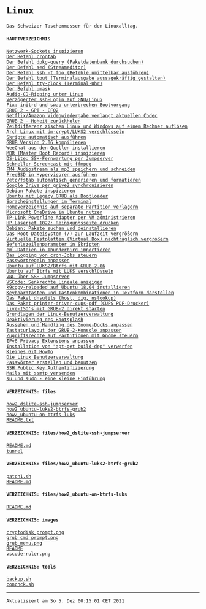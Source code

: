 # `Linux`

`Das Schweizer Taschenmesser für den Linuxalltag.`

#### `HAUPTVERZEICHNIS`

[`Netzwerk-Sockets inspizieren`](check_nw-sockets.md)<br>
[`Der Befehl crontab`](command_crontab.md)<br>
[`Der Befehl dpkg-query (Paketdatenbank durchsuchen)`](command_dpkg-query.md)<br>
[`Der Befehl sed (Streameditor)`](command_sed.md)<br>
[`Der Befehl ssh -t foo (Befehle umittelbar ausführen)`](command_ssh_-t.md)<br>
[`Der Befehl tput (Terminalausgabe aussagekräftig gestalten)`](command_tput.md)<br>
[`Der Befehl tty-clock (Terminal-Uhr)`](command_tty-clock.md)<br>
[`Der Befehl umask`](command_umask.md)<br>
[`Audio-CD-Ripping unter Linux`](do_cd-ripping.md)<br>
[`Verzögerter ssh-Login auf GNU/Linux`](fix_delayed-ssh-login.md)<br>
[`Fix: initrd und swap unterbrechen Bootvorgang`](fix_frozen-bootstrap.md)<br>
[`GRUB 2 - GPT - EF02`](fix_gpt-for-grub2.md)<br>
[`Netflix/Amazon Videowiedergabe verlangt aktuellen Codec`](fix_netflix-amazon-av.md)<br>
[`GRUB 2 - Hoheit zurückholen`](fix_rebind-grub.md)<br>
[`Zeitdifferenz zischen Linux und Windows auf einem Rechner auflösen`](fix_timediff_linux_win.md)<br>
[`Arch Linux mit dm-crypt/LUKS2 verschlüsseln`](how2_arch-on-dm-crypt-luks2.md)<br>
[`Skripte automatisch ausführen`](how2_autostart-scripts.md)<br>
[`GRUB Version 2.06 kompilieren`](how2_build-grub2-on-debian.md)<br>
[`WeeChat aus den Quellen installieren`](how2_build-weechat@ubuntu.md)<br>
[`MBR (Master Boot Record) inspizieren`](how2_check-mbr.md)<br>
[`DS-Lite: SSH-Fernwartung per Jumpserver`](how2_dslite-ssh-jumpserver.md)<br>
[`Schneller Screencast mit ffmpeg`](how2_ffmpeg-screencast.md)<br>
[`FM4 Audiostream als mp3 speichern und schneiden`](how2_fm4-record+cut.md)<br>
[`FreeBSD in Hypervisoren ausführen`](how2_freeBSD-hypervision.md)<br>
[`/etc/fstab automatisch generieren und formatieren`](how2_generate-fstab.md)<br>
[`Google Drive per grive2 synchronisieren`](how2_grive2-googledrive-sync.md)<br>
[`Debian-Pakete inspizieren`](how2_inspect-deb-files.md)<br>
[`Ubuntu mit Legacy GRUB als Bootloader`](how2_install-legacy-GRUB.md)<br>
[`Spracheinstellungen im Terminal`](how2_locale-settings.md)<br>
[`Homeverzeichnis auf separate Partition verlagern`](how2_move-home.md)<br>
[`Microsoft OneDrive in Ubuntu nutzen`](how2_onedrive_on_ubuntu.md)<br>
[`TP-Link Powerline Adapter per VM administrieren`](how2_powerline-on-linux.md)<br>
[`HP Laserjet 1022: Reinigungsseite drucken`](how2_print-cleansheet.md)<br>
[`Debian: Pakete suchen und deinstallieren`](how2_remove-deb-pakets.md)<br>
[`Das Root-Dateisystem (/) zur Laufzeit vergrößern`](how2_resize_rootfs-partition.md)<br>
[`Virtuelle Festplatten (Virtual Box) nachträglich vergrößern`](how2_resize_vbox-hd.md)<br>
[`Befehlszeilenparameter in Skripten`](how2_script-arguments.md)<br>
[`eml-Dateien in Thunderbird importieren`](how2_thunderbird-import-eml.md)<br>
[`Das Logging von cron-Jobs steuern`](how2_tweak-cron-logging.md)<br>
[`Passwortregeln anpassen`](how2_tweak-pw-strength.md)<br>
[`Ubuntu auf LUKS2/Btrfs mit GRUB 2.06`](how2_ubuntu-luks2-btrfs-grub2.md)<br>
[`Ubuntu auf Btrfs mit LUKS verschlüsseln`](how2_ubuntu-on-btrfs-luks.md)<br>
[`VNC über SSH-Jumpserver`](how2_vnc-ssh-jumpserver.md)<br>
[`VSCode: Senkrechte Lineale anzeigen`](how2_vscode-rulers.md)<br>
[`k9copy-reloaded auf Ubuntu 18.04 installieren`](install_k9copy-reloaded.md)<br>
[`Keyboardtasten und Tastenkombinationen in Textform darstellen`](keyboard-key-symbols.md)<br>
[`Das Paket dnsutils (host, dig, nslookup)`](paket_dnsutils.md)<br>
[`Das Paket printer-driver-cups-pdf (CUPS PDF-Drucker)`](paket_printer-driver-cups-pdf.md)<br>
[`Live-ISO's mit GRUB-2 direkt starten`](starting_iso-s_with_grub2.md)<br>
[`Grundlagen der Linux-Benutzerverwaltung`](the_user-management.md)<br>
[`Deaktivierung des Bootsplash`](turn-off_bootsplash.md)<br>
[`Aussehen und Handling des Gnome-Docks anpassen`](tweak_gnome-dock.md)<br>
[`Tastaturlayout der GRUB-2-Konsole anpassen`](tweak_grub2-keyboard-layout.md)<br>
[`Zugriffsrechte auf Partitionen mit Gnome steuern`](tweak_hd-access-per-gnome.md)<br>
[`IPv6 Privacy Extensions anpassen`](tweak_privacy-extensions.md)<br>
[`Installation von "apt-get build-dep" verwerfen`](undo_apt-get_build-dep.md)<br>
[`Kleines Git HowTo`](use_git.md)<br>
[`Die Linux Benutzerverwaltung`](use_linux-user-management.md)<br>
[`Passwörter erstellen und benutzen`](use_passwords.md)<br>
[`SSH Public Key Authentifizierung`](use_ssh-pka.md)<br>
[`Mails mit ssmtp versenden`](use_ssmtp.md)<br>
[`su und sudo - eine kleine Einführung`](use_su-sudo.md)<br>

#### `VERZEICHNIS: files`

[`how2_dslite-ssh-jumpserver`](files/how2_dslite-ssh-jumpserver)<br>
[`how2_ubuntu-luks2-btrfs-grub2`](files/how2_ubuntu-luks2-btrfs-grub2)<br>
[`how2_ubuntu-on-btrfs-luks`](files/how2_ubuntu-on-btrfs-luks)<br>
[`README.txt`](files/README.txt)<br>

#### `VERZEICHNIS: files/how2_dslite-ssh-jumpserver`

[`README.md`](files/how2_dslite-ssh-jumpserver/README.md)<br>
[`tunnel`](files/how2_dslite-ssh-jumpserver/tunnel)<br>

#### `VERZEICHNIS: files/how2_ubuntu-luks2-btrfs-grub2`

[`patch1.sh`](files/how2_ubuntu-luks2-btrfs-grub2/patch1.sh)<br>
[`README.md`](files/how2_ubuntu-luks2-btrfs-grub2/README.md)<br>

#### `VERZEICHNIS: files/how2_ubuntu-on-btrfs-luks`

[`README.md`](files/how2_ubuntu-on-btrfs-luks/README.md)<br>

#### `VERZEICHNIS: images`

[`cryptodisk_prompt.png`](images/cryptodisk_prompt.png)<br>
[`grub_cmd_prompt.png`](images/grub_cmd_prompt.png)<br>
[`grub_menu.png`](images/grub_menu.png)<br>
[`README`](images/README)<br>
[`vscode-ruler.png`](images/vscode-ruler.png)<br>

#### `VERZEICHNIS: tools`

[`backup.sh`](tools/backup.sh)<br>
[`conchck.sh`](tools/conchck.sh)<br>

---

`Aktualisiert am So 5. Dez 00:15:01 CET 2021`
